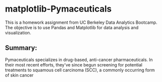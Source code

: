 # matplotlib-Pymaceuticals

This is a homework assignment from UC Berkeley Data Analytics Bootcamp. The objective is to use Pandas and Matplotlib for data analysis and visualization.

## Summary:
Pymaceuticals specializes in drug-based, anti-cancer pharmaceuticals. In their most recent efforts, they've since begun screening for potential treatments to squamous cell carcinoma (SCC), a commonly occurring form of skin cancer
